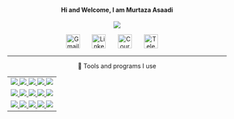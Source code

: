 
<h4 align="center"> Hi and Welcome, I am Murtaza Asaadi </h4>

<!-- https://github.com/DenverCoder1/readme-typing-svg -->
<p align="center">
  <img src="https://readme-typing-svg.herokuapp.com/?lines=Full-stack%20web%20and%20app%20developer;Experienced%20UI%2FUX%20Designer;10%2B%20years%20of%20coding%20experience;Always%20learning%20new%20things&font=Fira%20Code&center=true&width=440&height=45&color=18baeb&vCenter=true&size=22](https://readme-typing-svg.herokuapp.com?color=FF3F84&lines=Enjoying+learning;Electrical+engineer;Embedded+developer;CAD+designer">
</p>


<!-- Social icons section -->
<p align="center">
 <!-- <a href="https://twitter.com/mergenelos"><img width="32px" alt="Twitter" title="Twitter" src="src/icons/twitter.png"/></a>
  &#8287;&#8287;&#8287;&#8287;&#8287;-->
  <a href="mailto: mergenelos@gmail.com"><img width="32px" alt="Gmail" title="Gmail" src="src/icons/gmail.png"/></a>
  &#8287;&#8287;&#8287;&#8287;&#8287;
  <a href="https://www.linkedin.com/in/murtaza-asaadi/"><img width="32px" alt="Linkedin" title="Linkedin" src="src/icons/linkedin.png"/></a>
  &#8287;&#8287;&#8287;&#8287;&#8287;
  <a href="https://www.coursera.org/user/58aafc3c99e17d0c95a731c88c263bb2"><img width="32px" alt="Coursera" title="Coursera" src="src/icons/coursera.png"></a>
  &#8287;&#8287;&#8287;&#8287;&#8287;
  <a href="https://t.me/mergenelos"><img width="32px" alt="Telegram" title="Telegram" src="src/icons/telegram.png"/></a>
  &#8287;&#8287;&#8287;&#8287;&#8287;
</p>

---
<p align="center"> 🔨 Tools and programs I use </p>

  <table align="center" style="border:none;border-collapse: collapse;" >
    <tr>
      <td style="border:none;">
        <a href="https://cppreference.com/">
          <img src="https://skillicons.dev/icons?i=cpp" />
        </a>
        <a href="https://www.gnu.org/software/bash/">
          <img src="https://skillicons.dev/icons?i=bash" />
        </a>
        <a href="https://www.rust-lang.org/">
          <img src="https://skillicons.dev/icons?i=rust" />
        </a>
        <a href="https://www.latex-project.org/">
          <img src="https://skillicons.dev/icons?i=latex" />
        </a>
        <a href="https://www.lua.org/">
          <img src="https://skillicons.dev/icons?i=lua" />
        </a>
      </td>  
    </tr>
    <tr>
      <td style="border:none;">
        <a href="https://www.mathworks.com/products/matlab.html">
          <img src="https://skillicons.dev/icons?i=matlab" />
        </a>    
        <a href="https://www.python.org/">
          <img src="https://skillicons.dev/icons?i=py" />
        </a>
        <a href="https://pytorch.org/">
          <img src="https://skillicons.dev/icons?i=pytorch" />
        </a>
        <a href="https://www.kernel.org/">
          <img src="https://skillicons.dev/icons?i=linux" />
        </a>
        <a href="https://archlinux.org/">
          <img src="https://skillicons.dev/icons?i=arch" />
        </a>
      </td>    
    </tr>
    <tr>
      <td style="border:none;">
        <a href="https://www.arduino.cc/">
          <img src="https://skillicons.dev/icons?i=arduino" />
        </a>
        <a href="https://www.ros.org/">
          <img src="https://skillicons.dev/icons?i=ros" />
        </a>
        <a href="https://git-scm.com/">
          <img src="https://skillicons.dev/icons?i=git" />
        </a>
        <a href="https://www.vim.org/">
          <img src="https://skillicons.dev/icons?i=vim" />
        </a>
        <a href="https://www.docker.com/">
          <img src="https://skillicons.dev/icons?i=docker" />
        </a>
      </td>
    </tr>
  </table>




